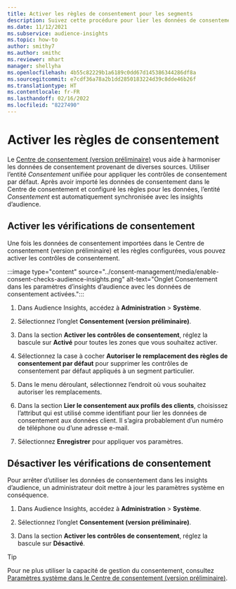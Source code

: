 ```yaml
---
title: Activer les règles de consentement pour les segments
description: Suivez cette procédure pour lier les données de consentement et activer les contrôles de consentement dans les insights d’audience. Un administrateur peut également désactiver les contrôles de consentement.
ms.date: 11/12/2021
ms.subservice: audience-insights
ms.topic: how-to
author: smithy7
ms.author: smithc
ms.reviewer: mhart
manager: shellyha
ms.openlocfilehash: 4b55c82229b1a6189c0dd67d145386344286df8a
ms.sourcegitcommit: e7cdf36a78a2b1dd2850183224d39c8dde46b26f
ms.translationtype: HT
ms.contentlocale: fr-FR
ms.lasthandoff: 02/16/2022
ms.locfileid: "8227490"
---
```

# <a name="activate-consent-rules"></a>Activer les règles de consentement

Le [Centre de consentement (version préliminaire)](../consent-management/overview.md) vous aide à harmoniser les données de consentement provenant de diverses sources. Utiliser l’entité *Consentement* unifiée pour appliquer les contrôles de consentement par défaut. Après avoir importé les données de consentement dans le Centre de consentement et configuré les règles pour les données, l’entité *Consentement* est automatiquement synchronisée avec les insights d’audience.

## <a name="enable-consent-checks"></a>Activer les vérifications de consentement

Une fois les données de consentement importées dans le Centre de consentement (version préliminaire) et les règles configurées, vous pouvez activer les contrôles de consentement. 

:::image type="content" source="../consent-management/media/enable-consent-checks-audience-insights.png" alt-text="Onglet Consentement dans les paramètres d’insights d’audience avec les données de consentement activées.":::

1. Dans Audience Insights, accédez à **Administration** > **Système**.

1. Sélectionnez l’onglet **Consentement (version préliminaire)**.

1. Dans la section **Activer les contrôles de consentement**, réglez la bascule sur **Activé** pour toutes les zones que vous souhaitez activer.

1. Sélectionnez la case à cocher **Autoriser le remplacement des règles de consentement par défaut** pour supprimer les contrôles de consentement par défaut appliqués à un segment particulier. 

1. Dans le menu déroulant, sélectionnez l’endroit où vous souhaitez autoriser les remplacements.     

1. Dans la section **Lier le consentement aux profils des clients**, choisissez l’attribut qui est utilisé comme identifiant pour lier les données de consentement aux données client. Il s’agira probablement d’un numéro de téléphone ou d’une adresse e-mail. 

1. Sélectionnez **Enregistrer** pour appliquer vos paramètres.

## <a name="disable-consent-checks"></a>Désactiver les vérifications de consentement

Pour arrêter d’utiliser les données de consentement dans les insights d’audience, un administrateur doit mettre à jour les paramètres système en conséquence.

1. Dans Audience Insights, accédez à **Administration** > **Système**.

1. Sélectionnez l’onglet **Consentement (version préliminaire)**.

1. Dans la section **Activer les contrôles de consentement**, réglez la bascule sur **Désactivé**.

> [!TIP]
> Pour ne plus utiliser la capacité de gestion du consentement, consultez [Paramètres système dans le Centre de consentement (version préliminaire)](../consent-management/system-settings.md).
